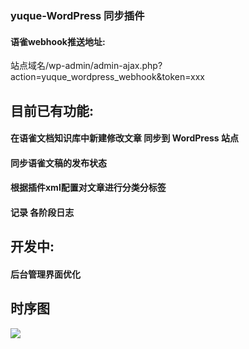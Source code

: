 
### yuque-WordPress 同步插件

#### 语雀webhook推送地址:
站点域名/wp-admin/admin-ajax.php?action=yuque_wordpress_webhook&token=xxx


## 目前已有功能:

#### 在语雀文档知识库中新建修改文章 同步到 WordPress 站点

#### 同步语雀文稿的发布状态

#### 根据插件xml配置对文章进行分类分标签

#### 记录 各阶段日志

## 开发中:
 
#### 后台管理界面优化


## 时序图
![](https://cdn.nlark.com/yuque/__puml/94976882d376c5798d91bc5fbd1ff23f.svg#lake_card_v2=eyJ0eXBlIjoicHVtbCIsImNvZGUiOiJAc3RhcnR1bWxcblxuYXV0b251bWJlclxuYXV0b2FjdGl2YXRlIG9uXG5cbmFjdG9yIOeUqOaItyBhcyB1c2VyXG5wYXJ0aWNpcGFudCBcInl1cXVlXCIgYXMgeXVxdWVcbnBhcnRpY2lwYW50IFwieXVxdWUtd29yZHByZXNzLXBsdWdpblwiIGFzIHBsdWdpblxucGFydGljaXBhbnQgXCJ3b3JkcHJlc3NcIiBhcyB3cFxuXG51c2VyLT55dXF1ZTrliJvlu7rjgIHkv67mlLnmlofnq6DlkI4g54K55Ye75L-d5a2YXG55dXF1ZS0-cGx1Z2luOiDop6blj5F3ZWJob29r6K-35rGCXG5wbHVnaW4tPnBsdWdpbjror7vlj5Z3ZWJob29r6K-35rGC5Lit55qE5paH56ugaWRcbnBsdWdpbi0-d3A66I635Y-W5pWw5o2u5bqT5Lit5a2Y5YKo55qEdG9rZW5cbnJldHVybiDov5Tlm550b2tlblxucGx1Z2luLT55dXF1ZTrmoLnmja7mlofnq6BpZCDmkLrluKZ0b2tlbuiOt-WPluWIsOaWh-eroOivpuaDhVxucmV0dXJuIOaWh-eroOivpuaDhVxucGx1Z2luLT5wbHVnaW466Kej5p6Q5paH56ug6K-m5oOFXG5wbHVnaW4tPndwOuS_neWtmOaWh-eroOiHs3dw5pWw5o2u5bqTXG5AZW5kdW1sIiwidXJsIjoiaHR0cHM6Ly9jZG4ubmxhcmsuY29tL3l1cXVlL19fcHVtbC85NDk3Njg4MmQzNzZjNTc5OGQ5MWJjNWZiZDFmZjIzZi5zdmciLCJpZCI6Ilo0c2lEIiwibWFyZ2luIjp7InRvcCI6dHJ1ZSwiYm90dG9tIjp0cnVlfSwiY2FyZCI6ImRpYWdyYW0ifQ==)